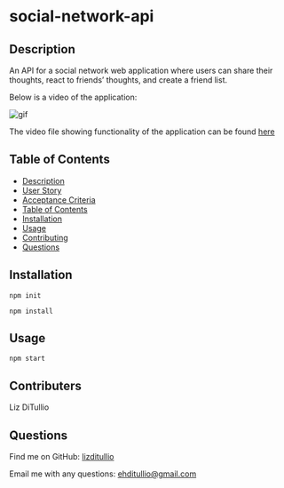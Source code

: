 # social-network-api

## Description

An API for a social network web application where users can share their thoughts, react to friends’ thoughts, and create a friend list.
  
Below is a video of the application:

![gif](https://github.com/lizditullio/social-network-api/blob/main/assets/tutorial.gif)

The video file showing functionality of the application can be found [here](https://github.com/lizditullio/social-network-api/blob/main/assets/demo.mp4)

   
## Table of Contents
- [Description](#description)
- [User Story](#user-story)
- [Acceptance Criteria](#acceptance-criteria)
- [Table of Contents](#table-of-contents)
- [Installation](#installation)
- [Usage](#usage)
- [Contributing](#contributing)
- [Questions](#questions)

## Installation
`npm init`

`npm install`
  
## Usage
`npm start`

  ## Contributers 
 Liz DiTullio

  ## Questions
  
 Find me on GitHub: [lizditullio](https://github.com/lizditullio)
 
  Email me with any questions: ehditullio@gmail.com

